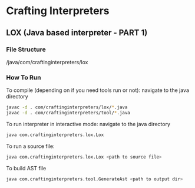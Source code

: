 # Crafting Interpreters

## LOX (Java based interpreter - PART 1)

### File Structure

/java/com/craftinginterpreters/lox

### How To Run

To compile (depending on if you need tools run or not): navigate to the java directory

```sh
javac -d . com/craftinginterpreters/lox/*.java
javac -d . com/craftinginterpreters/tool/*.java
```

To run interpreter in interactive mode: navigate to the java directory

```sh
java com.craftinginterpreters.lox.Lox
```

To run a source file:

```sh
java com.craftinginterpreters.lox.Lox <path to source file>
```

To build AST file 
```sh
java com.craftinginterpreters.tool.GenerateAst <path to output dir>
```
